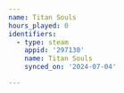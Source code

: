 ```yaml
---
name: Titan Souls
hours_played: 0
identifiers:
  - type: steam
    appid: '297130'
    name: Titan Souls
    synced_on: '2024-07-04'

---
```

